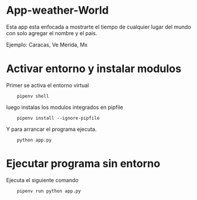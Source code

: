# App-weather-World

Esta app esta enfocada a mostrarte el tiempo de cualquier lugar del mundo con solo agregar el nombre y el pais. 

Ejemplo:
        Caracas, Ve
        Merida, Mx


# Activar entorno y instalar modulos 

Primer se activa el entorno virtual

        pipenv shell

luego instalas los modulos integrados en pipfile

        pipenv install --ignore-pipfile

Y para arrancar el programa ejecuta.
        
        python app.py

# Ejecutar programa sin entorno

Ejecuta el siguiente comando

        pipenv run python app.py
